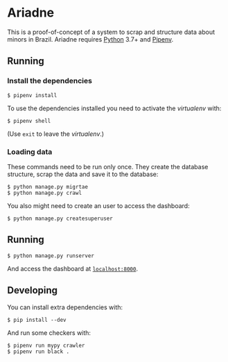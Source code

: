 # Ariadne

This is a proof-of-concept of a system to scrap and structure data about minors in Brazil. Ariadne requires [Python](https://python.org) 3.7+ and [Pipenv](https://pipenv.readthedocs.io/en/latest/).

## Running

### Install the dependencies

```console
$ pipenv install
```

To use the dependencies installed you need to activate the _virtualenv_ with:

```console
$ pipenv shell
```

(Use `exit` to leave the _virtualenv_.)

### Loading data

These commands need to be run only once. They create the database structure, scrap the data and save it to the database:

```console
$ python manage.py migrtae
$ python manage.py crawl
```

You also might need to create an user to access the dashboard:

```console
$ python manage.py createsuperuser
```

## Running

```console
$ python manage.py runserver
```

And access the dashboard at [`localhost:8000`](http://localhost:8000).

## Developing

You can install extra dependencies with:
```consle
$ pip install --dev
```

And run some checkers with:

```console
$ pipenv run mypy crawler
$ pipenv run black .
```
